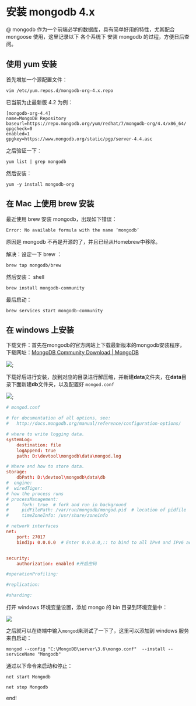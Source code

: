 # 安装 mongodb 4.x

@ mongodb 作为一个前端必学的数据库，具有简单好用的特性，尤其配合 mongoose 使用，这里记录以下 各个系统下 安装 mongodb 的过程，方便日后查阅。

## 使用 yum 安装

首先增加一个源配置文件：

```shell
vim /etc/yum.repos.d/mongodb-org-4.x.repo
```

已当前为止最新版 4.2 为例：

```shell
[mongodb-org-4.4]
name=MongoDB Repository
baseurl=https://repo.mongodb.org/yum/redhat/7/mongodb-org/4.4/x86_64/
gpgcheck=0
enabled=1
gpgkey=https://www.mongodb.org/static/pgp/server-4.4.asc
```

之后验证一下：

```shell
yum list | grep mongodb
```

然后安装：

```shell
yum -y install mongodb-org
```


## 在 Mac 上使用 brew 安装

最近使用 brew 安装 mongodb，出现如下错误：

```shell
Error: No available formula with the name ‘mongodb’
```

原因是 mongodb 不再是开源的了，并且已经从Homebrew中移除。

解决：设定一下 brew ：

```shell
brew tap mongodb/brew
```

然后安装：
shell
```
brew install mongodb-community
```

最后启动：

```shell
brew services start mongodb-community
```


## 在 windows 上安装

下载文件：首先在mongodb的官方网站上下载最新版本的mongodb安装程序，下载网址：[MongoDB Community Download | MongoDB](https://www.mongodb.com/try/download/community?tck=docs_server)

![](https://cdn.maxlasting.com/doc-assets/202208182304833.png);


下载好后进行安装，放到对应的目录进行解压缩，并新建**data**文件夹，在**data**目录下面新建**db**文件夹，以及配置好 `mongod.conf`

![](https://cdn.maxlasting.com/doc-assets/202208182306571.png);

```conf
# mongod.conf

# for documentation of all options, see:
#   http://docs.mongodb.org/manual/reference/configuration-options/

# where to write logging data.
systemLog:
    destination: file
    logAppend: true
    path: D:\devtool\mongodb\data\mongod.log

# Where and how to store data.
storage:
    dbPath: D:\devtool\mongodb\data\db
#  engine:
#  wiredTiger:
# how the process runs
# processManagement:
#     fork: true  # fork and run in background
#     pidFilePath: /var/run/mongodb/mongod.pid  # location of pidfile
#     timeZoneInfo: /usr/share/zoneinfo

# network interfaces
net:
    port: 27017
    bindIp: 0.0.0.0  # Enter 0.0.0.0,:: to bind to all IPv4 and IPv6 addresses or, alternatively, use the net.bindIpAll setting.


security:
    authorization: enabled #开启密码

#operationProfiling:

#replication:

#sharding:
```

打开 windows 环境变量设置，添加 mongo 的 bin 目录到环境变量中：

![](https://cdn.maxlasting.com/doc-assets/202208182309209.png)


之后就可以在终端中输入`mongod`来测试了一下了，这里可以添加到 windows 服务来自启动：

```shell
mongod --config "C:\MongoDB\server\3.6\mongo.conf"  --install --serviceName "Mongodb"
```

通过以下命令来启动和停止：

```shell
net start Mongodb

net stop Mongodb
```

end!